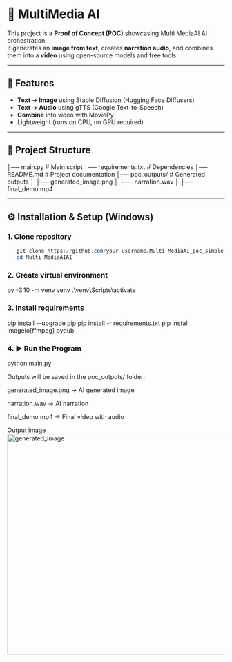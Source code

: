 # 🎥 MultiMedia AI

This project is a **Proof of Concept (POC)** showcasing Multi MediaAI AI orchestration.  
It generates an **image from text**, creates **narration audio**, and combines them into a **video** using open-source models and free tools.

---

## 🚀 Features
- **Text → Image** using Stable Diffusion (Hugging Face Diffusers)
- **Text → Audio** using gTTS (Google Text-to-Speech)
- **Combine** into video with MoviePy
- Lightweight (runs on CPU, no GPU required)

---

## 📂 Project Structure
│── main.py # Main script
│── requirements.txt # Dependencies
│── README.md # Project documentation
│── poc_outputs/ # Generated outputs
│ ├── generated_image.png
│ ├── narration.wav
│ ├── final_demo.mp4


---

## ⚙️ Installation & Setup (Windows)

### 1. Clone repository
```powershell
   git clone https://github.com/your-username/Multi MediaAI_poc_simple.git
   cd Multi MediaAIAI
```
### 2. Create virtual environment
py -3.10 -m venv venv
.\venv\Scripts\activate

### 3. Install requirements
pip install --upgrade pip
pip install -r requirements.txt
pip install imageio[ffmpeg] pydub

### 4. ▶️ Run the Program
python main.py

Outputs will be saved in the poc_outputs/ folder:

generated_image.png → AI generated image

narration.wav → AI narration

final_demo.mp4 → Final video with audio

Output image
<img width="512" height="512" alt="generated_image" src="https://github.com/user-attachments/assets/9a8e196c-ad47-4757-a9ef-592f665468ef" />



